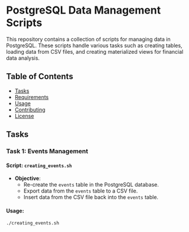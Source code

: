 # PostgreSQL Data Management Scripts

This repository contains a collection of scripts for managing data in PostgreSQL. These scripts handle various tasks such as creating tables, loading data from CSV files, and creating materialized views for financial data analysis.

## Table of Contents

- [Tasks](#tasks)
- [Requirements](#requirements)
- [Usage](#usage)
- [Contributing](#contributing)
- [License](#license)

## Tasks

### Task 1: Events Management

#### Script: `creating_events.sh`

- **Objective**: 
  - Re-create the `events` table in the PostgreSQL database.
  - Export data from the `events` table to a CSV file.
  - Insert data from the CSV file back into the `events` table.

#### Usage:
```bash
./creating_events.sh

